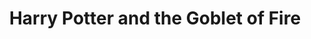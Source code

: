 ---
title: "Harry Potter and the Goblet of Fire"
excerpt: "During Harry's fourth year, Hogwarts plays host to the Triwizard Tournament. Three European schools participate in the tournament, with three 'champions' representing each school in the deadly tasks. The Goblet of Fire chooses Fleur Delacour, Viktor Krum, and Cedric Diggory to compete against each other. However, curiously, Harry's name is also produced from the Goblet, which results in a terrifying encounter with a reborn Lord Voldemort."
cover_image: "/images/films/GoF.jpg"
---